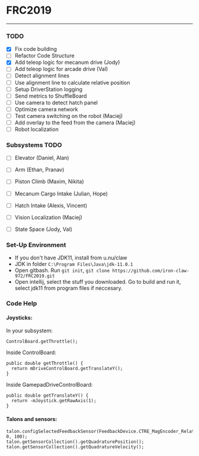 # FRC2019
___
### TODO
- [x] Fix code building
- [ ] Refactor Code Structure
- [x] Add teleop logic for mecanum drive (Jody)
- [ ] Add teleop logic for arcade drive (Val)
- [ ] Detect alignment lines
- [ ] Use alignment line to calculate relative position
- [ ] Setup DriverStation logging
- [ ] Send metrics to ShuffleBoard
- [ ] Use camera to detect hatch panel
- [ ] Optimize camera network
- [ ] Test camera switching on the robot (Maciej)
- [ ] Add overlay to the feed from the camera (Maciej)
- [ ] Robot localization

### Subsystems TODO
- [ ] Elevator (Daniel, Alan)
- [ ] Arm (Ethan, Pranav)
- [ ] Piston Climb (Maxim, Nikita)
- [ ] Mecanum Cargo Intake (Julian, Hope)
- [ ] Hatch Intake (Alexis, Vincent)
- [ ] Vision Localization (Maciej)
- [ ] State Space (Jody, Val)


### Set-Up Environment
- If you don't have JDK11, install from u.nu/claw
- JDK in folder `C:\Program Files\Java\jdk-11.0.1`
- Open gitbash. Run `git init`, `git clone https://github.com/iron-claw-972/FRC2019.git`
- Open intellij, select the stuff you downloaded. Go to build and run it, select jdk11 from program files if neccesary.


### Code Help
#### Joysticks:

In your subsystem:
```
ControlBoard.getThrottle();
```

Inside ControlBoard:
```
public double getThrottle() {
  return mDriveControlBoard.getTranslateY();
}
```

Inside GamepadDriveControlBoard:
```
public double getTranslateY() {
  return -mJoystick.getRawAxis(1);
}
```
#### Talons and sensors:

```
talon.configSelectedFeedbackSensor(FeedbackDevice.CTRE_MagEncoder_Relative, 0, 100);
talon.getSensorCollection().getQuadraturePosition();
talon.getSensorCollection().getQuadratureVelocity();
```
